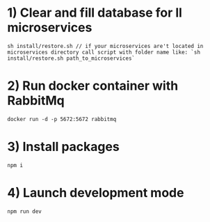 # 1) Clear and fill database for ll microservices

```
sh install/restore.sh // if your microservices are't located in microservices directory call script with folder name like: `sh install/restore.sh path_to_microservices`
```

# 2) Run docker container with RabbitMq

```
docker run -d -p 5672:5672 rabbitmq
```

# 3) Install packages

```
npm i
```

# 4) Launch development mode

```
npm run dev
```
